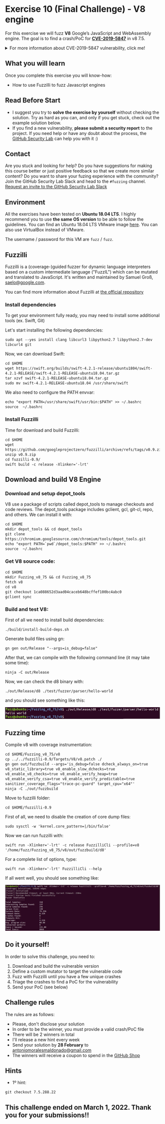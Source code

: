 # Exercise 10 (Final Challenge) - V8 engine

For this exercise  we will fuzz **V8** Google’s JavaScript and WebAssembly engine. The goal is to find a crash/PoC for [**CVE-2019-5847**](https://nvd.nist.gov/vuln/detail/CVE-2019-5847) in v8 7.5. 

<details>
  <summary>For more information about CVE-2019-5847 vulnerability, click me!</summary>
  --------------------------------------------------------------------------------------------------------
  
  **CVE-2019-5847** is a vulnerability that may cause an infinite recursion via a crafted file.
  
  A heap-based memory corruption is a type of memory corruption that occurs in the heap data area, and it's usually related to explicit dynamic memory management (allocation/deallocation with malloc() and free() functions).

As a result, a remote attacker can exploit this issue to execute arbitrary code within the context of an application using the affected library.

You can find more information about Heap-based memory corruption vulnerabilities at the following link: https://cwe.mitre.org/data/definitions/122.html
  
</details>

## What you will learn
Once you complete this exercise you will know-how: 
- How to use Fuzzilli to fuzz Javascript engines

## Read Before Start
- I suggest you try to **solve the exercise by yourself** without checking the solution. Try as hard as you can, and only if you get stuck, check out the example solution below.
- If you find a new vulnerability, **please submit a security report** to the project. If you need help or have any doubt about the process, the [GitHub Security Lab](mailto:securitylab.github.com) can help you with it :)

## Contact
Are you stuck and looking for help? Do you have suggestions for making this course better or just positive feedback so that we create more similar content?
Do you want to share your fuzing experience with the community?
Join the GitHub Security Lab Slack and head to the `#fuzzing` channel. [Request an invite to the GitHub Security Lab Slack](mailto:securitylab-social@github.com?subject=Request%20an%20invite%20to%20the%20GitHub%20Security%20Lab%20Slack)

## Environment

All the exercises have been tested on **Ubuntu 18.04 LTS**. I highly recommend you to use **the same OS version** to be able to follow the guidelines. You can find an Ubuntu 18.04 LTS VMware image [here](https://drive.google.com/file/d/1925mpjbIL8ugc7WcOooIatYWnMKSX-g4/view?usp=sharing). You can also use VirtualBox instead of VMware.

The username / password for this VM are `fuzz` / `fuzz`.

## Fuzzilli

Fuzzilli is a (coverage-)guided fuzzer for dynamic language interpreters based on a custom intermediate language ("FuzzIL") which can be mutated and translated to JavaScript. It's written and maintained by Samuel Groß, saelo@google.com.

You can find more information about Fuzzilli at [the official repository](https://github.com/googleprojectzero/fuzzilli/)

### Install dependencies

To get your environment fully ready, you may need to install some additional tools (ex. Swift, Git)

Let's start installing the following dependencies:
```
sudo apt --yes install clang libcurl3 libpython2.7 libpython2.7-dev libcurl4 git
```

Now, we can download Swift:
```
cd $HOME
wget https://swift.org/builds/swift-4.2.1-release/ubuntu1804/swift-4.2.1-RELEASE/swift-4.2.1-RELEASE-ubuntu18.04.tar.gz
tar xzvf swift-4.2.1-RELEASE-ubuntu18.04.tar.gz
sudo mv swift-4.2.1-RELEASE-ubuntu18.04 /usr/share/swift
```

We also need to configure the PATH envvar:
```
echo "export PATH=/usr/share/swift/usr/bin:$PATH" >> ~/.bashrc
source  ~/.bashrc
```

### Install Fuzzilli

Time for download and build Fuzzilli:
```
cd $HOME
wget https://github.com/googleprojectzero/fuzzilli/archive/refs/tags/v0.9.zip
unzip v0.9.zip
cd fuzzilli-0.9/
swift build -c release -Xlinker='-lrt'
```

## Download and build V8 Engine

### Download and setup depot_tools

V8 use a package of scripts called depot_tools to manage checkouts and code reviews. The depot_tools package includes gclient, gcl, git-cl, repo, and others. We can install it with:
```
cd $HOME
mkdir depot_tools && cd depot_tools
git clone https://chromium.googlesource.com/chromium/tools/depot_tools.git
echo "export PATH=`pwd`/depot_tools:$PATH" >> ~/.bashrc
source  ~/.bashrc
```

### Get V8 source code:
```
cd $HOME
mkdir Fuzzing_v8_75 && cd Fuzzing_v8_75
fetch v8
cd v8
git checkout 1ca088652d3aad04caceb648bcffef100bc4abc0
gclient sync
```

### Build and test V8:

First of all we need to install build dependencies:
```
./build/install-build-deps.sh
```

Generate build files using gn:
```
gn gen out/Release "--args=is_debug=false"
```

After that, we can compile with the following command line (it may take some time):
```
ninja -C out/Release
```

Now, we can check the d8 binary with:
```
./out/Release/d8 ./test/fuzzer/parser/hello-world
```

and you should see something like this:

![](Images/1.png)

## Fuzzing time

Compile v8 with coverage instrumentation:
```
cd $HOME/Fuzzing_v8_75/v8
cp ../../fuzzilli-0.9/Targets/V8/v8.patch ./
gn gen out/fuzzbuild --args='is_debug=false dcheck_always_on=true v8_static_library=true v8_enable_slow_dchecks=true v8_enable_v8_checks=true v8_enable_verify_heap=true v8_enable_verify_csa=true v8_enable_verify_predictable=true sanitizer_coverage_flags="trace-pc-guard" target_cpu="x64"'
ninja -C ./out/fuzzbuild
```

Move to fuzzilli folder:
```
cd $HOME/fuzzilli-0.9
```

First of all, we need to disable the creation of core dump files:
```
sudo sysctl -w 'kernel.core_pattern=|/bin/false'
```

Now we can run fuzzilli with:
```
swift run -Xlinker='-lrt' -c release FuzzilliCli --profile=v8 '/home/fuzz/Fuzzing_v8_75/v8/out/fuzzbuild/d8'
```

For a complete list of options, type:
```
swift run -Xlinker='-lrt' FuzzilliCli --help
```

If all went well, you should see something like:

![](Images/2.png)

## Do it yourself!
In order to solve this challenge, you need to:

1) Download and build the vulnerable version
2) Define a custom mutator to target the vulnerable code
3) Fuzz with Fuzzilli until you have a few unique crashes
4) Triage the crashes to find a PoC for the vulnerability
5) Send your PoC (see below)

## Challenge rules
The rules are as follows:
- Please, don't disclose your solution
- In order to be the winner, you must provide a valid crash/PoC file
- There will be 2 winners in total
- I'll release a new hint every week
- Send your solution by **28 February** to antoniomoralesmaldonado@gmail.com
- The winners will receive a coupon to spend in the [GitHub Shop](https://thegithubshop.com/)

## Hints
- 1º hint: 

```
git checkout 7.5.288.22
```

## This challenge ended on March 1, 2022. Thank you for your submissions!!
